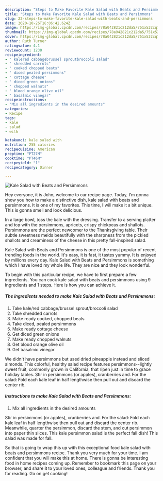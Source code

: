 ```yaml
---
description: "Steps to Make Favorite Kale Salad with Beats and Persimmons"
title: "Steps to Make Favorite Kale Salad with Beats and Persimmons"
slug: 22-steps-to-make-favorite-kale-salad-with-beats-and-persimmons
date: 2020-10-26T18:06:42.624Z
image: https://img-global.cpcdn.com/recipes/78a042821c212da5/751x532cq70/kale-salad-with-beats-and-persimmons-recipe-main-photo.jpg
thumbnail: https://img-global.cpcdn.com/recipes/78a042821c212da5/751x532cq70/kale-salad-with-beats-and-persimmons-recipe-main-photo.jpg
cover: https://img-global.cpcdn.com/recipes/78a042821c212da5/751x532cq70/kale-salad-with-beats-and-persimmons-recipe-main-photo.jpg
author: Ruth Turner
ratingvalue: 4.1
reviewcount: 1230
recipeingredient:
- " kalered cabbagebrussel sproutbroccoli salad"
- " shredded carrots"
- " cooked chopped beats"
- " diced pealed persimmons"
- " cottage cheese"
- " diced green onions"
- " chopped walnuts"
- " blood orange olive oil"
- " basalmic vinegar"
recipeinstructions:
- "Mix all ingredients in the desired amounts"
categories:
- Recipe
tags:
- kale
- salad
- with

katakunci: kale salad with 
nutrition: 255 calories
recipecuisine: American
preptime: "PT27M"
cooktime: "PT46M"
recipeyield: "1"
recipecategory: Dinner

---
```



![Kale Salad with Beats and Persimmons](https://img-global.cpcdn.com/recipes/78a042821c212da5/751x532cq70/kale-salad-with-beats-and-persimmons-recipe-main-photo.jpg)

Hey everyone, it is John, welcome to our recipe page. Today, I'm gonna show you how to make a distinctive dish, kale salad with beats and persimmons. It is one of my favorites. This time, I will make it a bit unique. This is gonna smell and look delicious.

In a large bowl, toss the kale with the dressing. Transfer to a serving platter and top with the persimmons, apricots, crispy chickpeas and shallots. Persimmons are the perfect newcomer to the Thanksgiving table. Their subtle sweetness melds beautifully with the sharpness from the pickled shallots and creaminess of the cheese in this pretty fall-inspired salad.

Kale Salad with Beats and Persimmons is one of the most popular of recent trending foods in the world. It's easy, it is fast, it tastes yummy. It is enjoyed by millions every day. Kale Salad with Beats and Persimmons is something which I have loved my whole life. They are nice and they look wonderful.


To begin with this particular recipe, we have to first prepare a few ingredients. You can cook kale salad with beats and persimmons using 9 ingredients and 1 steps. Here is how you can achieve it.

<!--inarticleads1-->

##### The ingredients needed to make Kale Salad with Beats and Persimmons:

1. Take  kale/red cabbage/brussel sprout/broccoli salad
1. Take  shredded carrots
1. Make ready  cooked, chopped beats
1. Take  diced, pealed persimmons
1. Make ready  cottage cheese
1. Get  diced green onions
1. Make ready  chopped walnuts
1. Get  blood orange olive oil
1. Get  basalmic vinegar


We didn&#39;t have persimmons but used dried pineapple instead and sliced almonds. This colorful, healthy salad recipe features persimmons--lightly sweet fruit, commonly grown in California, that ripen just in time to grace holiday tables. Stir in persimmons (or apples), cranberries and. For the salad: Fold each kale leaf in half lengthwise then pull out and discard the center rib. 

<!--inarticleads2-->

##### Instructions to make Kale Salad with Beats and Persimmons:

1. Mix all ingredients in the desired amounts


Stir in persimmons (or apples), cranberries and. For the salad: Fold each kale leaf in half lengthwise then pull out and discard the center rib. Meanwhile, quarter the persimmon, discard the stem, and cut persimmon into paper thin slices. This kale persimmon salad is the perfect fall dish! This salad was made for fall. 

So that is going to wrap this up with this exceptional food kale salad with beats and persimmons recipe. Thank you very much for your time. I am confident that you will make this at home. There is gonna be interesting food in home recipes coming up. Remember to bookmark this page on your browser, and share it to your loved ones, colleague and friends. Thank you for reading. Go on get cooking!
